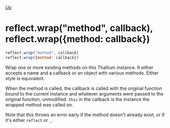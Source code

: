 *[Up](../reflection.md)*

# reflect.wrap("method", callback), reflect.wrap({method: callback})

```js
reflect.wrap("method", callback)
reflect.wrap({method: callback})
```

Wrap one or more existing methods on this Thallium instance. It either accepts a name and a callback or an object with various methods. Either style is equivalent.

When the method is called, the callback is called with the original function bound to the current instance and whatever arguments were passed to the original function, unmodified. `this` in the callback is the instance the wrapped method was called on.

Note that this throws an error early if the method doesn't already exist, or if it's either `reflect` or `_`.
